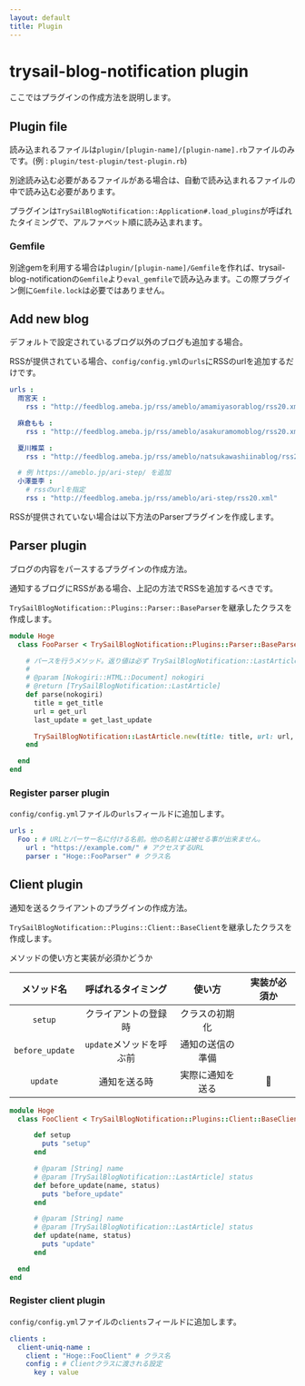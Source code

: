 ```yaml
---
layout: default
title: Plugin
---
```


# trysail-blog-notification plugin

ここではプラグインの作成方法を説明します。

## Plugin file

読み込まれるファイルは``plugin/[plugin-name]/[plugin-name].rb``ファイルのみです。(例 : ``plugin/test-plugin/test-plugin.rb``)

別途読み込む必要があるファイルがある場合は、自動で読み込まれるファイルの中で読み込む必要があります。

プラグインは``TrySailBlogNotification::Application#.load_plugins``が呼ばれたタイミングで、アルファベット順に読み込まれます。

### Gemfile

別途gemを利用する場合は``plugin/[plugin-name]/Gemfile``を作れば、trysail-blog-notificationの``Gemfile``より``eval_gemfile``で読み込みます。この際プラグイン側に``Gemfile.lock``は必要ではありません。

## Add new blog

デフォルトで設定されているブログ以外のブログも追加する場合。

RSSが提供されている場合、``config/config.yml``の``urls``にRSSのurlを追加するだけです。
```yaml
urls :
  雨宮天 :
    rss : "http://feedblog.ameba.jp/rss/ameblo/amamiyasorablog/rss20.xml"

  麻倉もも :
    rss : "http://feedblog.ameba.jp/rss/ameblo/asakuramomoblog/rss20.xml"

  夏川椎菜 :
    rss : "http://feedblog.ameba.jp/rss/ameblo/natsukawashiinablog/rss20.xml"

  # 例 https://ameblo.jp/ari-step/ を追加
  小澤亜李 :
    # rssのurlを指定
    rss : "http://feedblog.ameba.jp/rss/ameblo/ari-step/rss20.xml"
```

RSSが提供されていない場合は以下方法のParserプラグインを作成します。

## Parser plugin

ブログの内容をパースするプラグインの作成方法。

通知するブログにRSSがある場合、上記の方法でRSSを追加するべきです。

``TrySailBlogNotification::Plugins::Parser::BaseParser``を継承したクラスを作成します。

```ruby
module Hoge
  class FooParser < TrySailBlogNotification::Plugins::Parser::BaseParser

    # パースを行うメソッド。返り値は必ず TrySailBlogNotification::LastArticle のインスタンスである必要があります。
    # 
    # @param [Nokogiri::HTML::Document] nokogiri
    # @return [TrySailBlogNotification::LastArticle]
    def parse(nokogiri)
      title = get_title
      url = get_url
      last_update = get_last_update

      TrySailBlogNotification::LastArticle.new(title: title, url: url, last_update: last_update)
    end

  end
end
```

### Register parser plugin

``config/config.yml``ファイルの``urls``フィールドに追加します。

```yaml
urls :
  Foo : # URLとパーサー名に付ける名前。他の名前とは被せる事が出来ません。
    url : "https://example.com/" # アクセスするURL
    parser : "Hoge::FooParser" # クラス名
```

## Client plugin

通知を送るクライアントのプラグインの作成方法。

``TrySailBlogNotification::Plugins::Client::BaseClient``を継承したクラスを作成します。

メソッドの使い方と実装が必須かどうか

|メソッド名|呼ばれるタイミング|使い方|実装が必須か|
|:--:|:--:|:--:|:--:|
|``setup``|クライアントの登録時|クラスの初期化||
|``before_update``|``update``メソッドを呼ぶ前|通知の送信の準備||
|``update``|通知を送る時|実際に通知を送る| :red_circle: |

```ruby
module Hoge
  class FooClient < TrySailBlogNotification::Plugins::Client::BaseClient

      def setup
        puts "setup"
      end

      # @param [String] name
      # @param [TrySailBlogNotification::LastArticle] status
      def before_update(name, status)
        puts "before_update"
      end

      # @param [String] name
      # @param [TrySailBlogNotification::LastArticle] status
      def update(name, status)
        puts "update"
      end

  end
end
```

### Register client plugin

``config/config.yml``ファイルの``clients``フィールドに追加します。

```yaml
clients :
  client-uniq-name :
    client : "Hoge::FooClient" # クラス名
    config : # Clientクラスに渡される設定
      key : value
```